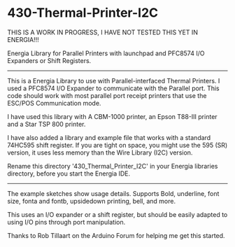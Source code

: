 430-Thermal-Printer-I2C
===================

THIS IS A WORK IN PROGRESS, I HAVE NOT TESTED THIS YET IN ENERGIA!!!

Energia Library for Parallel Printers with  launchpad and PFC8574 I/O Expanders or Shift Registers.
___________________________________________________________________________
 
This is a Energia Library to use with Parallel-interfaced Thermal Printers. I used 
a PFC8574 I/O Expander to communicate with the Parallel port. This code should work 
with most parallel port receipt printers that use the ESC/POS Communication mode. 

I have used this library with A CBM-1000 printer, an Epson T88-III printer and a 
Star TSP 800 printer. 

I have also added a library and example file that works with a standard 74HC595 shift
register. If you are tight on space, you might use the 595 (SR) version, it uses less memory
than the Wire Library (I2C) version. 

Rename this directory '430_Thermal_Printer_I2C' in your Energia libraries directory, before you 
start the Energia IDE. 


---------------------------------------

The example sketches show usage details. Supports Bold, underline, font size, fonta and fontb, 
upsidedown printing, bell, and more. 

This uses an I/O expander or a shift register, but should be easily adapted to using I/O pins through port manipulation. 

Thanks to Rob Tillaart on the Arduino Forum for helping me get this started. 
